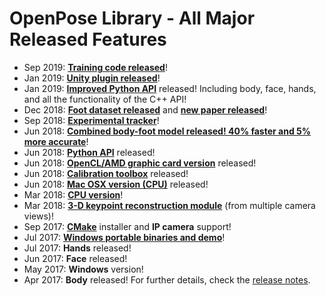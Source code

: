 OpenPose Library - All Major Released Features
====================================

- Sep 2019: [**Training code released**](https://github.com/CMU-Perceptual-Computing-Lab/openpose_train)!
- Jan 2019: [**Unity plugin released**](https://github.com/CMU-Perceptual-Computing-Lab/openpose_unity_plugin)!
- Jan 2019: [**Improved Python API**](doc/python_module.md) released! Including body, face, hands, and all the functionality of the C++ API!
- Dec 2018: [**Foot dataset released**](https://cmu-perceptual-computing-lab.github.io/foot_keypoint_dataset) and [**new paper released**](https://arxiv.org/abs/1812.08008)!
- Sep 2018: [**Experimental tracker**](./quick_start.md#tracking)!
- Jun 2018: [**Combined body-foot model released! 40% faster and 5% more accurate**](./installation.md)!
- Jun 2018: [**Python API**](./python_module.md) released!
- Jun 2018: [**OpenCL/AMD graphic card version**](./installation.md) released!
- Jun 2018: [**Calibration toolbox**](./calibration/README.md) released!
- Jun 2018: [**Mac OSX version (CPU)**](./installation.md) released!
- Mar 2018: [**CPU version**](./installation.md#cpu-version)!
- Mar 2018: [**3-D keypoint reconstruction module**](./3d_reconstruction_module.md) (from multiple camera views)!
- Sep 2017: [**CMake**](./installation.md) installer and **IP camera** support!
- Jul 2017: [**Windows portable binaries and demo**](https://github.com/CMU-Perceptual-Computing-Lab/openpose/releases)!
- Jul 2017: **Hands** released!
- Jun 2017: **Face** released!
- May 2017: **Windows** version!
- Apr 2017: **Body** released!
For further details, check the [release notes](./release_notes.md).
